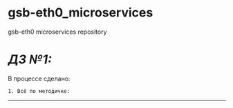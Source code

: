 # gsb-eth0_microservices
gsb-eth0 microservices repository

# ***ДЗ №1:***
В процессе сделано:
```
1. Всё по методичке:
```
-----------------------------------------------------------------------------------
